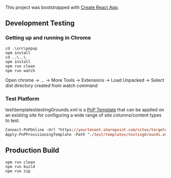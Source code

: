 This project was bootstrapped with [Create React App](https://github.com/facebook/create-react-app).

## Development Testing

### Getting up and running in Chrome

```
cd .\src\popup
npm install
cd ..\..\
npm install
npm run clean
npm run watch
```
Open chrome -> ... -> More Tools -> Extensions -> Load Unpacked -> Select dist directory created from watch command

### Test Platform

test\templates\testingGrounds.xml is a [PnP Template](https://docs.microsoft.com/en-us/sharepoint/dev/solution-guidance/introducing-the-pnp-provisioning-engine) that can be applied on an existing site for configuring a wide range of site columns/content types to test.

``` ps
Connect-PnPOnline -Url "https://yourtenant.sharepoint.com/sites/targetcommunicationsite"
Apply-PnPProvisioningTemplate -Path "./test/templates/testingGrounds.xml"
```

## Production Build

```
npm run clean
npm run build
npm run zip
```